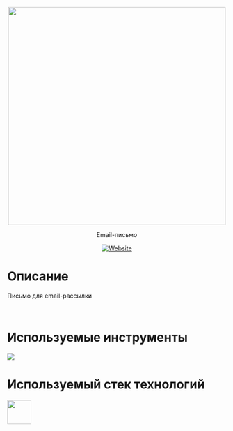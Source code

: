 <p align="center"><img width="500" src="https://user-images.githubusercontent.com/47634965/68460448-43b59d80-024b-11ea-8a1b-a9f7714d4798.png"></p>
<p align="center">Email-письмо</p>
<p align="center"><a align="center" href="https://gerkon3.github.io/email"><img alt="Website" src="https://img.shields.io/website?label=URL&up_message=gerkon3.github.io%2Femail&url=https%3A%2F%2Fgerkon3.github.io%2Femail"></a></p>
<h1>Описание</h1>
<p>Письмо для email-рассылки</p>
<br>
<h1>Используемые инструменты</h1>
<img src="https://user-images.githubusercontent.com/47634965/68461475-a6a83400-024d-11ea-9038-3c16e6def02d.png">
<br>
<h1>Используемый стек технологий</h1>
<img height="55" src="https://user-images.githubusercontent.com/47634965/68461014-9b083d80-024c-11ea-979f-bf4e00bbe98e.png">
